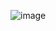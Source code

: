 ![image](https://github.com/xfo-03/Paper-Publications/assets/68635008/5f809599-e9dc-47f9-9850-1efbf28c698b)
